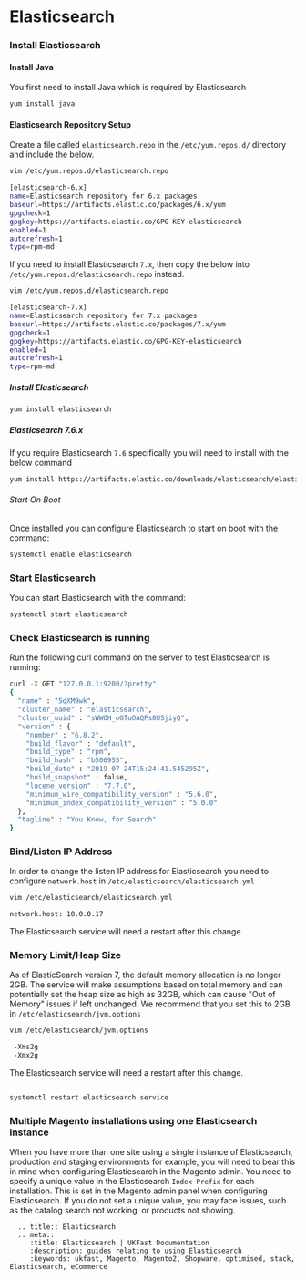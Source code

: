 # Elasticsearch

### Install Elasticsearch
#### Install Java
You first need to install Java which is required by Elasticsearch

```bash
yum install java
```
#### Elasticsearch Repository Setup

Create a file called `elasticsearch.repo` in the `/etc/yum.repos.d/` directory and include the below.

```bash
vim /etc/yum.repos.d/elasticsearch.repo

[elasticsearch-6.x]
name=Elasticsearch repository for 6.x packages
baseurl=https://artifacts.elastic.co/packages/6.x/yum
gpgcheck=1
gpgkey=https://artifacts.elastic.co/GPG-KEY-elasticsearch
enabled=1
autorefresh=1
type=rpm-md
```

If you need to install Elasticsearch `7.x`, then copy the below into `/etc/yum.repos.d/elasticsearch.repo` instead.

```bash
vim /etc/yum.repos.d/elasticsearch.repo

[elasticsearch-7.x]
name=Elasticsearch repository for 7.x packages
baseurl=https://artifacts.elastic.co/packages/7.x/yum
gpgcheck=1
gpgkey=https://artifacts.elastic.co/GPG-KEY-elasticsearch
enabled=1
autorefresh=1
type=rpm-md
```

##### Install Elasticsearch

```bash
yum install elasticsearch
```
##### Elasticsearch 7.6.x

If you require Elasticsearch `7.6` specifically you will need to install with the below command

```bash
yum install https://artifacts.elastic.co/downloads/elasticsearch/elasticsearch-7.6.2-x86_64.rpm
```

###### Start On Boot

Once installed you can configure Elasticsearch to start on boot with the command:

```bash
systemctl enable elasticsearch
```

### Start Elasticsearch
You can start Elasticsearch with the command:

```bash
systemctl start elasticsearch
```

### Check Elasticsearch is running
Run the following curl command on the server to test Elasticsearch is running:

```bash
curl -X GET "127.0.0.1:9200/?pretty"
{
  "name" : "5qXM9wk",
  "cluster_name" : "elasticsearch",
  "cluster_uuid" : "sWWOH_oGTuOAQPs8USjiyQ",
  "version" : {
    "number" : "6.8.2",
    "build_flavor" : "default",
    "build_type" : "rpm",
    "build_hash" : "b506955",
    "build_date" : "2019-07-24T15:24:41.545295Z",
    "build_snapshot" : false,
    "lucene_version" : "7.7.0",
    "minimum_wire_compatibility_version" : "5.6.0",
    "minimum_index_compatibility_version" : "5.0.0"
  },
  "tagline" : "You Know, for Search"
}
```

### Bind/Listen IP Address
In order to change the listen IP address for Elasticsearch you need to configure `network.host` in `/etc/elasticsearch/elasticsearch.yml`

```bash
vim /etc/elasticsearch/elasticsearch.yml

network.host: 10.0.0.17
```

The Elasticsearch service will need a restart after this change.

### Memory Limit/Heap Size
As of ElasticSearch version 7, the default memory allocation is no longer 2GB. The service will make assumptions based on total memory and can potentially set the heap size as high as 32GB, which can cause "Out of Memory" issues if left unchanged. We recommend that you set this to 2GB in `/etc/elasticsearch/jvm.options`

```bash
vim /etc/elasticsearch/jvm.options

 -Xms2g
 -Xmx2g

```

The Elasticsearch service will need a restart after this change.

```bash

systemctl restart elasticsearch.service

```

### Multiple Magento installations using one Elasticsearch instance
When you have more than one site using a single instance of Elasticsearch, production and staging environments for example, you will need to bear this in mind when configuring Elasticsearch in the Magento admin. You need to specify a unique value in the Elasticsearch `Index Prefix` for each installation. This is set in the Magento admin panel when configuring Elasticsearch. If you do not set a unique value, you may face issues, such as the catalog search not working, or products not showing.

```eval_rst
  .. title:: Elasticsearch
  .. meta::
     :title: Elasticsearch | UKFast Documentation
     :description: guides relating to using Elasticsearch
     :keywords: ukfast, Magento, Magento2, Shopware, optimised, stack, Elasticsearch, eCommerce
```
